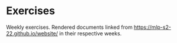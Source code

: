 # Exercises

Weekly exercises. Rendered documents linked from https://mlp-s2-22.github.io/website/ in their respective weeks.
